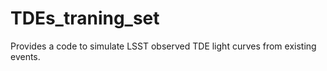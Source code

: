 # TDEs_traning_set
Provides a code to simulate LSST observed TDE light curves from existing events. 
